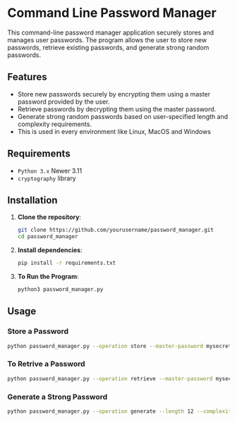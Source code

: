 # Command Line Password Manager

This command-line password manager application securely stores and manages user passwords. The program allows the user to store new passwords, retrieve existing passwords, and generate strong random passwords.

## Features

- Store new passwords securely by encrypting them using a master password provided by the user.
- Retrieve passwords by decrypting them using the master password.
- Generate strong random passwords based on user-specified length and complexity requirements.
- This is used in every environment like Linux, MacOS and Windows

## Requirements

- `Python 3.x` Newer 3.11
- `cryptography` library

## Installation

1. **Clone the repository**:
    ```sh
    git clone https://github.com/yourusername/password_manager.git
    cd password_manager
    ```

2. **Install dependencies**:
    ```sh
    pip install -r requirements.txt
    ```
3. **To Run the Program**:
   ```sh
   python3 password_manager.py
   ```

## Usage

### Store a Password

```sh
python password_manager.py --operation store --master-password mysecretpassword --service gmail --password mygmailpassword
```
### To Retrive a Password

```sh
python password_manager.py --operation retrieve --master-password mysecretpassword --service gmail
```
### Generate a Strong Password

```sh
python password_manager.py --operation generate --length 12 --complexity 2

